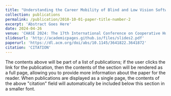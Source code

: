 ```yaml
---
title: "Understanding the Career Mobility of Blind and Low Vision Software Professionals"
collection: publications
permalink: /publication/2010-10-01-paper-title-number-2
excerpt: 'Abstract Goes Here'
date: 2024-04-26
venue: 'CHASE 2024: The 17th International Conference on Cooperative Human Aspects of Software Engineering'
slidesurl: 'http://academicpages.github.io/files/slides2.pdf'
paperurl: 'https://dl.acm.org/doi/abs/10.1145/3641822.3641872'
citation: 'CITATION'
---
```


The contents above will be part of a list of publications; if the user clicks the link for the publication, then the contents of the section will be rendered as a full page, allowing you to provide more information about the paper for the reader. When publications are displayed as a single page, the contents of the above "citation" field will automatically be included below this section in a smaller font.

